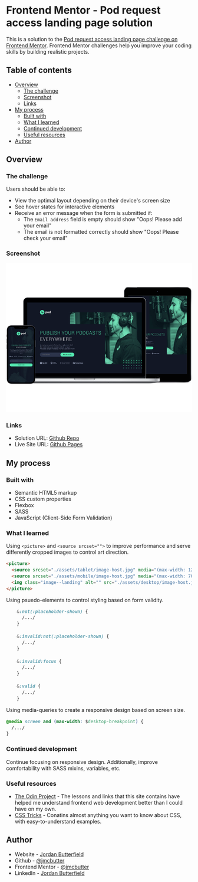 # Frontend Mentor - Pod request access landing page solution

This is a solution to the [Pod request access landing page challenge on Frontend Mentor](https://www.frontendmentor.io/challenges/pod-request-access-landing-page-eyTmdkLSG). Frontend Mentor challenges help you improve your coding skills by building realistic projects. 

## Table of contents

- [Overview](#overview)
  - [The challenge](#the-challenge)
  - [Screenshot](#screenshot)
  - [Links](#links)
- [My process](#my-process)
  - [Built with](#built-with)
  - [What I learned](#what-i-learned)
  - [Continued development](#continued-development)
  - [Useful resources](#useful-resources)
- [Author](#author)

## Overview

### The challenge

Users should be able to:

- View the optimal layout depending on their device's screen size
- See hover states for interactive elements
- Receive an error message when the form is submitted if:
  - The `Email address` field is empty should show "Oops! Please add your email"
  - The email is not formatted correctly should show "Oops! Please check your email"

### Screenshot

![device frame screenshots](./deviceframes-transparent.png)

### Links

- Solution URL: [Github Repo](https://github.com/jmcbutter/landing-page)
- Live Site URL: [Github Pages](https://jmcbutter.github.io/landing-page/dist/index.html)

## My process

### Built with

- Semantic HTML5 markup
- CSS custom properties
- Flexbox
- SASS
- JavaScript (Client-Side Form Validation)

### What I learned

Using `<picture>` and `<source srcset="">` to improve performance and serve differently cropped images to control art direction.

```html
<picture>
  <source srcset="./assets/tablet/image-host.jpg" media="(max-width: 1200px)">
  <source srcset="./assets/mobile/image-host.jpg" media="(max-width: 700px)">
  <img class="image--landing" alt="" src="./assets/desktop/image-host.jpg">
</picture>
```
Using psuedo-elements to control styling based on form validity.
```css
    &:not(:placeholder-shown) {
      /.../
    }

    &:invalid:not(:placeholder-shown) {
      /.../
    }

    &:invalid:focus {
      /.../
    }

    &:valid {
      /.../
    }
```

Using media-queries to create a responsive design based on screen size.

```css
@media screen and (max-width: $desktop-breakpoint) {
  /.../
}
```

### Continued development

Continue focusing on responsive design. Additionally, improve comfortability
with SASS mixins, variables, etc.

### Useful resources

- [The Odin Project](https://www.theodinproject.com/) - The lessons and links that
this site contains have helped me understand frontend web development
better than I could have on my own.
- [CSS Tricks](https://css-tricks.com/) - Conatins almost anything you want to know
about CSS, with easy-to-understand examples.

## Author

- Website - [Jordan Butterfield](https://jmbutterfield.com)
- Github - [@jmcbutter](https://github.com/jmcbutter)
- Frontend Mentor - [@jmcbutter](https://www.frontendmentor.io/profile/jmcbutter)
- LinkedIn - [Jordan Butterfield](https://www.linkedin.com/in/jordan-butterfield-933274a9/)
